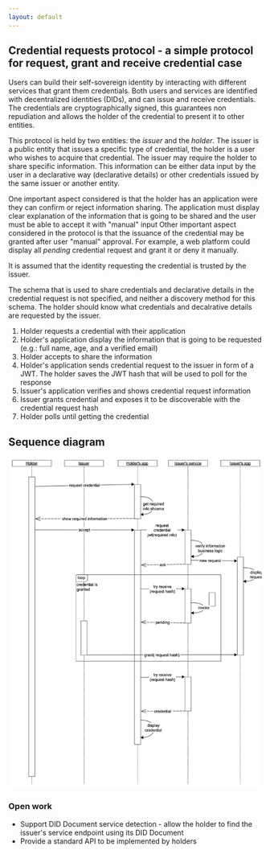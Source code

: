 ```yaml
---
layout: default
---
```


## Credential requests protocol - a simple protocol for request, grant and receive credential case

Users can build their self-sovereign identity by interacting with different services that grant them credentials. Both users and services are identified with decentralized identities (DIDs), and can issue and receive credentials. The credentials are cryptographically signed, this guarantees non repudiation and allows the holder of the credential to present it to other entities.

This protocol is held by two entities: the _issuer_ and the _holder_. The issuer is a public entity that issues a specific type of credential, the holder is a user who wishes to acquire that credential. The issuer may require the holder to share specific information. This information can be either data input by the user in a declarative way (declarative details) or other credentials issued by the same issuer or another entity.

One important aspect considered is that the holder has an application were they can confirm or reject information sharing. The application must display clear explanation of the information that is going to be shared and the user must be able to accept it with "manual" input Other important aspect considered in the protocol is that the issuance of the credential may be granted after user "manual" approval. For example, a web platform could display all _pending_ credential request and grant it or deny it manually.

It is assumed that the identity requesting the credential is trusted by the issuer.

The schema that is used to share credentials and declarative details in the credential request is not specified, and neither a discovery method for this schema. The holder should know what credentials and decalrative details are requested by the issuer.

1. Holder requests a credential with their application
2. Holder's application display the information that is going to be requested (e.g.: full name, age, and a verified email)
3. Holder accepts to share the information
4. Holder's application sends credential request to the issuer in form of a JWT. The holder saves the JWT hash that will be used to poll for the response
5. Issuer's application verifies and shows credential request information
6. Issuer grants credential and exposes it to be discoverable with the credential request hash
7. Holder polls until getting the credential

## Sequence diagram

![credential requests](/assets/img/ssi/09_credential_requests.png)

### Open work

- Support DID Document service detection - allow the holder to find the issuer's service endpoint using its DID Document
- Provide a standard API to be implemented by holders
